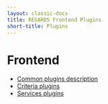 ```yaml
---
layout: classic-docs
title: REGARDS Frontend Plugins
short-title: Plugins
---
```


# Frontend

  - [Common plugins description](/frontend/plugins/plugins/)
  - [Criteria plugins](/frontend/plugins/plugin-criteria/)
  - [Services plugins](/frontend/plugins/plugin-services/)
